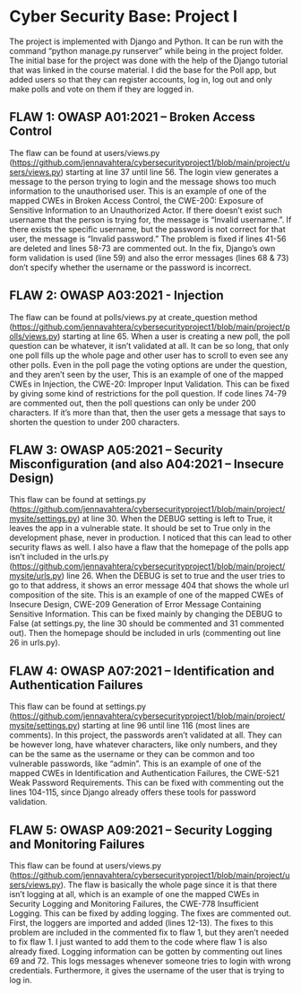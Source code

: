 # Cyber Security Base: Project I

The project is implemented with Django and Python. It can be run with the command “python manage.py runserver” while being in the project folder. The initial base for the project was done with the help of the Django tutorial that was linked in the course material. I did the base for the Poll app, but added users so that they can register accounts, log in, log out and only make polls and vote on them if they are logged in. 

## FLAW 1: OWASP A01:2021 – Broken Access Control
The flaw can be found at users/views.py (https://github.com/jennavahtera/cybersecurityproject1/blob/main/project/users/views.py) starting at line 37 until line 56. The login view generates a message to the person trying to login and the message shows too much information to the unauthorised user. This is an example of one of the mapped CWEs in Broken Access Control, the CWE-200: Exposure of Sensitive Information to an Unauthorized Actor. If there doesn’t exist such username that the person is trying for, the message is “Invalid username.”. If there exists the specific username, but the password is not correct for that user, the message is “Invalid password.” The problem is fixed if lines 41-56 are deleted and lines 58-73 are commented out. In the fix, Django’s own form validation is used (line 59) and also the error messages (lines 68 & 73) don’t specify whether the username or the password is incorrect. 

## FLAW 2: OWASP A03:2021 - Injection
The flaw can be found at polls/views.py at create_question method (https://github.com/jennavahtera/cybersecurityproject1/blob/main/project/polls/views.py) starting at line 65. When a user is creating a new poll, the poll question can be whatever, it isn’t validated at all. It can be so long, that only one poll fills up the whole page and other user has to scroll to even see any other polls. Even in the poll page the voting options are under the question, and they aren’t seen by the user, This is an example of one of the mapped CWEs in Injection, the CWE-20: Improper Input Validation. This can be fixed by giving some kind of restrictions for the poll question. If code lines 74-79 are commented out, then the poll questions can only be under 200 characters. If it’s more than that, then the user gets a message that says to shorten the question to under 200 characters.

## FLAW 3: OWASP A05:2021 – Security Misconfiguration (and also A04:2021 – Insecure Design)
This flaw can be found at settings.py (https://github.com/jennavahtera/cybersecurityproject1/blob/main/project/mysite/settings.py) at line 30. When the DEBUG setting is left to True, it leaves the app in a vulnerable state. It should be set to True only in the development phase, never in production. I noticed that this can lead to other security flaws as well. I also have a flaw that the homepage of the polls app isn’t included in the urls.py (https://github.com/jennavahtera/cybersecurityproject1/blob/main/project/mysite/urls.py) line 26. When the DEBUG is set to true and the user tries to go to that address, it shows an error message 404 that shows the whole url composition of the site. This is an example of one of the mapped CWEs of Insecure Design, CWE-209 Generation of Error Message Containing Sensitive Information. This can be fixed mainly by changing the DEBUG to False (at settings.py, the line 30 should be commented and 31 commented out). Then the homepage should be included in urls (commenting out line 26 in urls.py).

## FLAW 4: OWASP A07:2021 – Identification and Authentication Failures
This flaw can be found at settings.py (https://github.com/jennavahtera/cybersecurityproject1/blob/main/project/mysite/settings.py) starting at line 96 until line 116 (most lines are comments). In this project, the passwords aren’t validated at all. They can be however long, have whatever characters, like only numbers, and they can be the same as the username or they can be common and too vulnerable passwords, like “admin”. This is an example of one of the mapped CWEs in Identification and Authentication Failures, the CWE-521 Weak Password Requirements. This can be fixed with commenting out the lines 104-115, since Django already offers these tools for password validation.

## FLAW 5: OWASP A09:2021 – Security Logging and Monitoring Failures
This flaw can be found at users/views.py (https://github.com/jennavahtera/cybersecurityproject1/blob/main/project/users/views.py). The flaw is basically the whole page since it is that there isn’t logging at all, which is an example of one the mapped CWEs in Security Logging and Monitoring Failures, the CWE-778 Insufficient Logging. This can be fixed by adding logging. The fixes are commented out. First, the loggers are imported and added (lines 12-13). The fixes to this problem are included in the commented fix to flaw 1, but they aren’t needed to fix flaw 1. I just wanted to add them to the code where flaw 1 is also already fixed. Logging information can be gotten by commenting out lines 69 and 72. This logs messages whenever someone tries to login with wrong credentials. Furthermore, it gives the username of the user that is trying to log in.
